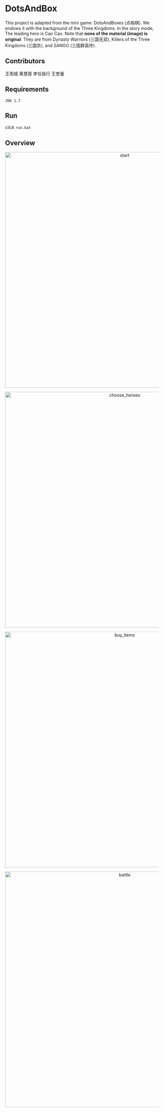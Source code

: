 # DotsAndBox
This project is adapted from the mini game: DotsAndBoxes (点格棋). We endows it with the background of the Three Kingdoms. In the story mode, The leading hero is Cao Cao. Note that **none of the material (image) is original**. They are from Dynasty Warriors (三国无双), Killers of the Three Kingdoms (三国杀), and SANGO (三国群英传).

## Contributors
王雨城
黄慧蓉
李任我行
王誉量

## Requirements
```
JDK 1.7
```

## Run
click `run.bat`

## Overview
<p align="center">
  <img src="https://user-images.githubusercontent.com/7437595/95852948-31ab7b80-0d87-11eb-9933-81b167d698f9.jpg" alt="start" width="768"/>
</p>

<p align="center">
  <img src="https://user-images.githubusercontent.com/7437595/95852946-3112e500-0d87-11eb-9e7d-235993e21bfc.jpg" alt="choose_heroes" width="768"/>
</p>

<p align="center">
  <img src="https://user-images.githubusercontent.com/7437595/95852944-3112e500-0d87-11eb-8770-5c9a2761708e.jpg" alt="buy_items" width="768"/>
</p>

<p align="center">
  <img src="https://user-images.githubusercontent.com/7437595/95852939-2f492180-0d87-11eb-93ef-dd87a6db92a9.jpg" alt="battle" width="768"/>
</p>
